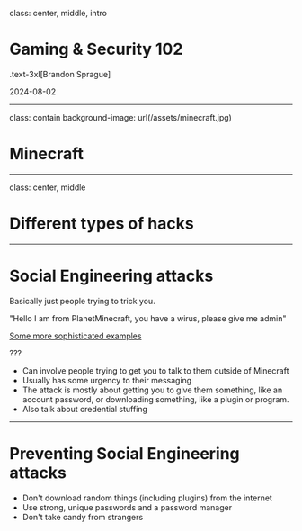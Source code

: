 class: center, middle, intro

<h1 class="text-7xl mb-0">Gaming & Security 102</h1>

.text-3xl[Brandon Sprague]

2024-08-02

---

class: contain
background-image: url(/assets/minecraft.jpg)

<h1 class="text-center">Minecraft</h1>

---

class: center, middle

# Different types of hacks

---

# Social Engineering attacks


Basically just people trying to trick you.

<div class="text-center text-4xl my-20">
"Hello I am from PlanetMinecraft, you have a wirus, please give me admin"
</div>

<a class="text-right block" href="https://github.com/wodxgod/Griefing-Methods/tree/master/Social%20Engineering">Some more sophisticated examples</a>

???

- Can involve people trying to get you to talk to them outside of Minecraft
- Usually has some urgency to their messaging
- The attack is mostly about getting you to give them something, like an account password, or downloading something, like a plugin or program.
- Also talk about credential stuffing

---

# Preventing Social Engineering attacks

- Don't download random things (including plugins) from the internet
- Use strong, unique passwords and a password manager
- Don't take candy from strangers

